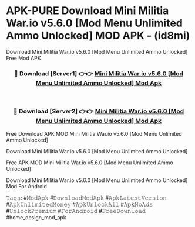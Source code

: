 # APK-PURE Download Mini Militia War.io v5.6.0 [Mod Menu Unlimited Ammo Unlocked] MOD APK - (id8mi)
Download Mini Militia War.io v5.6.0 [Mod Menu Unlimited Ammo Unlocked] Free Mod APK

<div align="center">
<h3>🔴 Download [Server1] 👉👉 <a href="https://apk-comot.site?title=Mini_Militia_War.io_v5.6.0_[Mod_Menu_Unlimited_Ammo_Unlocked]">Mini Militia War.io v5.6.0 [Mod Menu Unlimited Ammo Unlocked] Mod Apk</a></h3><br>

<h3>🔴 Download [Server2] 👉👉 <a href="https://apk-comot.site?title=Mini_Militia_War.io_v5.6.0_[Mod_Menu_Unlimited_Ammo_Unlocked]">Mini Militia War.io v5.6.0 [Mod Menu Unlimited Ammo Unlocked] Mod Apk</a></h3>
</div>


Free Download APK MOD Mini Militia War.io v5.6.0 [Mod Menu Unlimited Ammo Unlocked]

Download Mini Militia War.io v5.6.0 [Mod Menu Unlimited Ammo Unlocked] 

Free APK MOD Mini Militia War.io v5.6.0 [Mod Menu Unlimited Ammo Unlocked] 

Download Mini Militia War.io v5.6.0 [Mod Menu Unlimited Ammo Unlocked] Mod For Android

𝚃𝚊𝚐𝚜: #𝙼𝚘𝚍𝙰𝚙𝚔 #𝙳𝚘𝚠𝚗𝚕𝚘𝚊𝚍𝙼𝚘𝚍𝙰𝚙𝚔 #𝙰𝚙𝚔𝙻𝚊𝚝𝚎𝚜𝚝𝚅𝚎𝚛𝚜𝚒𝚘𝚗 #𝙰𝚙𝚔𝚄𝚗𝚕𝚒𝚖𝚒𝚝𝚎𝚍𝙼𝚘𝚗𝚎𝚢 #𝙰𝚙𝚔𝚄𝚗𝚕𝚘𝚌𝚔𝙰𝚕𝚕 #𝙰𝚙𝚔𝙽𝚘𝙰𝚍𝚜 #𝚄𝚗𝚕𝚘𝚌𝚔𝙿𝚛𝚎𝚖𝚒𝚞𝚖 #𝙵𝚘𝚛𝙰𝚗𝚍𝚛𝚘𝚒𝚍 #𝙵𝚛𝚎𝚎𝙳𝚘𝚠𝚗𝚕𝚘𝚊𝚍 #home_design_mod_apk